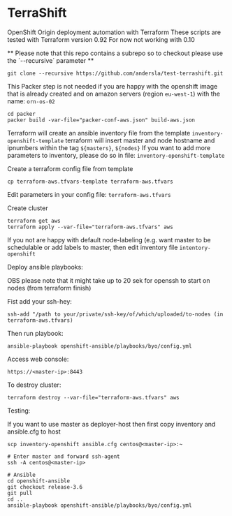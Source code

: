 
# TerraShift
OpenShift Origin deployment automation with Terraform
These scripts are tested with Terraform version 0.92 For now not working with 0.10

** Please note that this repo contains a subrepo so to checkout please use the ´--recursive´ parameter **

    git clone --recursive https://github.com/andersla/test-terrashift.git

This Packer step is not needed if you are happy with the openshift
image that is already created and on amazon servers (region `eu-west-1`) with the name: `orn-os-02`

    cd packer
    packer build -var-file="packer-conf-aws.json" build-aws.json

Terraform will create an ansible inventory file from the template `inventory-openshift-template`
terraform will insert master and node hostname and ipnumbers within the tag `${masters}`, `${nodes}`
If you want to add more parameters to inventory, please do so in file: `inventory-openshift-template`

Create a terraform config file from template

    cp terraform-aws.tfvars-template terraform-aws.tfvars

Edit parameters in your config file: `terraform-aws.tfvars`

Create cluster

    terraform get aws
    terraform apply --var-file="terraform-aws.tfvars" aws

If you not are happy with default node-labeling (e.g. want master to be schedulable or add labels to master,
then edit inventory file `intentory-openshift`

Deploy ansible playbooks:

OBS please note that it might take up to 20 sek for openssh to start on nodes (from terraform finish)

Fist add your ssh-hey:

    ssh-add "/path to your/private/ssh-key/of/which/uploaded/to-nodes (in terraform-aws.tfvars)

Then run playbook:

    ansible-playbook openshift-ansible/playbooks/byo/config.yml

Access web console:

    https://<master-ip>:8443

To destroy cluster:

    terraform destroy --var-file="terraform-aws.tfvars" aws


Testing:

If you want to use master as deployer-host then first copy inventory and ansible.cfg to host

    scp inventory-openshift ansible.cfg centos@<master-ip>:~

    # Enter master and forward ssh-agent
    ssh -A centos@<master-ip>

    # Ansible
    cd openshift-ansible
    git checkout release-3.6
    git pull
    cd ..
    ansible-playbook openshift-ansible/playbooks/byo/config.yml


